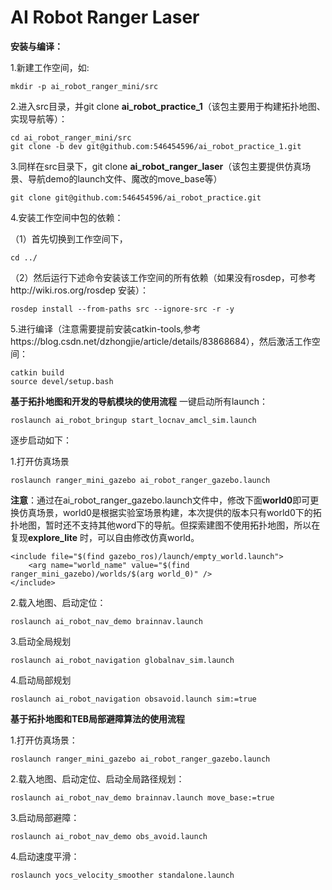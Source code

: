 # AI Robot Ranger Laser

**安装与编译：**

1.新建工作空间，如:

```
mkdir -p ai_robot_ranger_mini/src
```

2.进入src目录，并git clone **ai_robot_practice_1**（该包主要用于构建拓扑地图、实现导航等）：

```
cd ai_robot_ranger_mini/src
git clone -b dev git@github.com:546454596/ai_robot_practice_1.git
```

3.同样在src目录下，git clone **ai_robot_ranger_laser**（该包主要提供仿真场景、导航demo的launch文件、魔改的move_base等）

```
git clone git@github.com:546454596/ai_robot_practice.git
```

4.安装工作空间中包的依赖：

（1）首先切换到工作空间下，

```
cd ../
```

（2）然后运行下述命令安装该工作空间的所有依赖（如果没有rosdep，可参考http://wiki.ros.org/rosdep 安装）：

```
rosdep install --from-paths src --ignore-src -r -y
```

5.进行编译（注意需要提前安装catkin-tools,参考https://blog.csdn.net/dzhongjie/article/details/83868684），然后激活工作空间：

```
catkin build
source devel/setup.bash
```

**基于拓扑地图和开发的导航模块的使用流程**
一键启动所有launch：
```
roslaunch ai_robot_bringup start_locnav_amcl_sim.launch
```
逐步启动如下：

1.打开仿真场景

```
roslaunch ranger_mini_gazebo ai_robot_ranger_gazebo.launch
```

**注意**：通过在ai_robot_ranger_gazebo.launch文件中，修改下面**world0**即可更换仿真场景，world0是根据实验室场景构建，本次提供的版本只有world0下的拓扑地图，暂时还不支持其他word下的导航。但探索建图不使用拓扑地图，所以在复现**explore_lite** 时，可以自由修改仿真world。 
```
<include file="$(find gazebo_ros)/launch/empty_world.launch">
    <arg name="world_name" value="$(find ranger_mini_gazebo)/worlds/$(arg world_0)" />
</include>
```

2.载入地图、启动定位：

```
roslaunch ai_robot_nav_demo brainnav.launch
```

3.启动全局规划

```
roslaunch ai_robot_navigation globalnav_sim.launch
```

4.启动局部规划

```
roslaunch ai_robot_navigation obsavoid.launch sim:=true
```

**基于拓扑地图和TEB局部避障算法的使用流程**

1.打开仿真场景：

```
roslaunch ranger_mini_gazebo ai_robot_ranger_gazebo.launch
```

2.载入地图、启动定位、启动全局路径规划：

```
roslaunch ai_robot_nav_demo brainnav.launch move_base:=true
```

3.启动局部避障：

```
roslaunch ai_robot_nav_demo obs_avoid.launch
```

4.启动速度平滑：

```
roslaunch yocs_velocity_smoother standalone.launch
```

